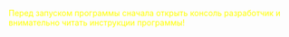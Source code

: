<p class="text">Перед запуском программы сначала открыть консоль разработчик и внимательно читать инструкции программы!</p>

<style>
    .text {
        color: yellow;
    }
</style>
